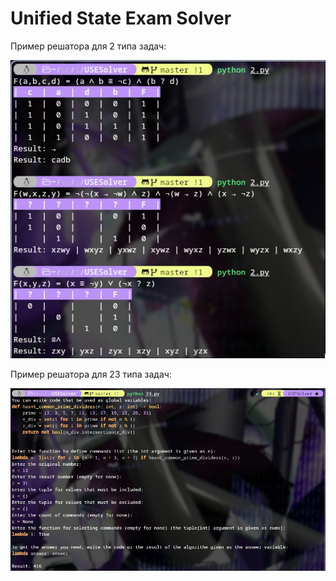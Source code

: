 # Unified State Exam Solver

Пример решатора для 2 типа задач:

![](media/cover.jpg)

Пример решатора для 23 типа задач:

![](media/cover2.jpg)
